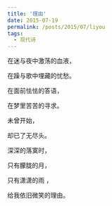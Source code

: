 ```yaml
---
title: '理由'
date: 2015-07-19
permalink: /posts/2015/07/liyou 
tags:
  - 现代诗
---
```


 在迷与夜中激荡的血液，

在躁与歌中埋藏的忧愁。

在面前怯怯的答语，

在梦里苦苦的寻求。

未曾开始，

却已了无尽头。

深深的落寞时，

只有朦胧的月，

只有潇潇的雨 ，

给我依旧微笑的理由。



 